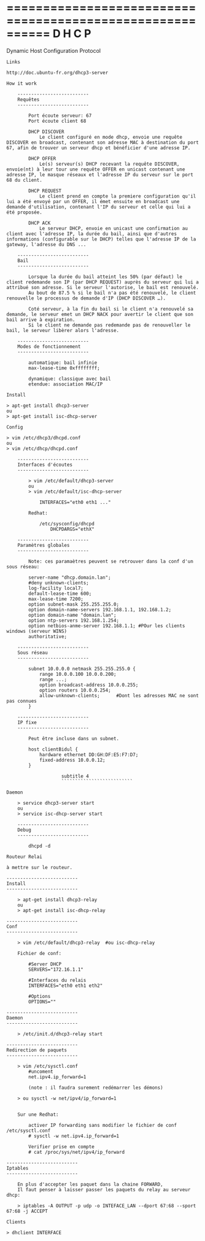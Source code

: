 ==========================================================
                       D H C P
==========================================================
Dynamic Host Configuration Protocol

~~~~~~~~~~~~~~~~~~~~~~~~~~
Links
~~~~~~~~~~~~~~~~~~~~~~~~~~

    http://doc.ubuntu-fr.org/dhcp3-server

~~~~~~~~~~~~~~~~~~~~~~~~~~
How it work
~~~~~~~~~~~~~~~~~~~~~~~~~~
        --------------------------
        Requêtes
        --------------------------
            
            Port écoute serveur: 67
            Port écoute client 68

            DHCP DISCOVER
                Le client configuré en mode dhcp, envoie une requête DISCOVER en broadcast, contenant son adresse MAC à destination du port 67, afin de trouver un serveur dhcp et bénéficier d'une adresse IP.

            DHCP OFFER
                Le(s) serveur(s) DHCP recevant la requête DISCOVER, envoie(nt) à leur tour une requête OFFER en unicast contenant une adresse IP, le masque réseaux et l'adresse IP du serveur sur le port 68 du client.

            DHCP REQUEST
                Le client prend en compte la premiere configuration qu'il lui a été envoyé par un OFFER, il émet ensuite en broadcast une demande d'utilisation, contenant l'IP du serveur et celle qui lui a été proposée.

            DHCP ACK
                Le serveur DHCP, envoie en unicast une confirmation au client avec l'adresse IP, la durée du bail, ainsi que d'autres informations (configurable sur le DHCP) telles que l'adresse IP de la gateway, l'adresse du DNS ... 

        --------------------------
        Bail
        --------------------------

            Lorsque la durée du bail atteint les 50% (par défaut) le client redemande son IP (par DHCP REQUEST) auprès du serveur qui lui a attribué son adresse. Si le serveur l'autorise, le bail est renouvelé.
            Au bout de 87.5 % si le bail n'a pas été renouvelé, le client renouvelle le processus de demande d'IP (DHCP DISCOVER …).

            Coté serveur, à la fin du bail si le client n'a renouvelé sa demande, le serveur emet un DHCP NACK pour avertir le client que son bail arrive à expiration.
            Si le client ne demande pas redemande pas de renouveller le bail, le serveur libèrer alors l'adresse.

        --------------------------
        Modes de fonctionnement
        --------------------------

            automatique: bail infinie
            max-lease-time 0xffffffff;  
                
            dynamique: classique avec bail 
            etendue: association MAC/IP

~~~~~~~~~~~~~~~~~~~~~~~~~~
Install
~~~~~~~~~~~~~~~~~~~~~~~~~~

    > apt-get install dhcp3-server
    ou
    > apt-get install isc-dhcp-server

~~~~~~~~~~~~~~~~~~~~~~~~~~
Config
~~~~~~~~~~~~~~~~~~~~~~~~~~
    
    > vim /etc/dhcp3/dhcpd.conf
    ou
    > vim /etc/dhcp/dhcpd.conf

        --------------------------
        Interfaces d'écoutes
        --------------------------

            > vim /etc/default/dhcp3-server
            ou
            > vim /etc/default/isc-dhcp-server

                INTERFACES="eth0 eth1 ..."

            Redhat:

                /etc/sysconfig/dhcpd
                    DHCPDARGS="ethX"

        --------------------------
        Paramètres globales
        --------------------------

            Note: ces paramaètres peuvent se retrouver dans la conf d'un sous réseau:

            server-name "dhcp.domain.lan";
            #deny unknown-clients;
            log-facility local7;
            default-lease-time 600;
            max-lease-time 7200;
            option subnet-mask 255.255.255.0;
            option domain-name-servers 192.168.1.1, 192.168.1.2;
            option domain-name "domain.lan";
            option ntp-servers 192.168.1.254;
            option netbios-anme-server 192.168.1.1; #POur les clients windows (serveur WINS)
            authoritative;

        --------------------------
        Sous réseau
        --------------------------

            subnet 10.0.0.0 netmask 255.255.255.0 {
                range 10.0.0.100 10.0.0.200;
                range ...;
                option broadcast-address 10.0.0.255;
                option routers 10.0.0.254;
                allow-unknown-clients;      #Dont les adresses MAC ne sont pas connues
            }

        --------------------------
        IP fixe
        --------------------------

            Peut être incluse dans un subnet.

            host clientBidul {
                hardware ethernet DD:GH:DF:E5:F7:D7;
                fixed-address 10.0.0.12;
            }

                        subtitle 4
                        ``````````````````````````
~~~~~~~~~~~~~~~~~~~~~~~~~~
Daemon
~~~~~~~~~~~~~~~~~~~~~~~~~~

        > service dhcp3-server start
        ou
        > service isc-dhcp-server start

        --------------------------
        Debug
        --------------------------

            dhcpd -d

~~~~~~~~~~~~~~~~~~~~~~~~~~
Routeur Relai
~~~~~~~~~~~~~~~~~~~~~~~~~~

    à mettre sur le routeur.

    --------------------------
    Install
    --------------------------

        > apt-get install dhcp3-relay
        ou
        > apt-get install isc-dhcp-relay

    --------------------------
    Conf
    --------------------------

        > vim /etc/default/dhcp3-relay  #ou isc-dhcp-relay

        Fichier de conf:
        
            #Server DHCP
            SERVERS="172.16.1.1"
        
            #Interfaces du relais
            INTERFACES="eth0 eth1 eth2"
        
            #Options
            OPTIONS=""

    --------------------------
    Daemon
    --------------------------

        > /etc/init.d/dhcp3-relay start

    --------------------------
    Redirection de paquets
    --------------------------

        > vim /etc/sysctl.conf
            #uncoment
            net.ipv4.ip_forward=1

            (note : il faudra surement redémarrer les démons)

        > ou sysctl -w net/ipv4/ip_forward=1


        Sur une Redhat:

            activer IP forwarding sans modifier le fichier de conf /etc/sysctl.conf
            # sysctl -w net.ipv4.ip_forward=1

            Verifier prise en compte 
            # cat /proc/sys/net/ipv4/ip_forward

    --------------------------
    Iptables
    --------------------------

        En plus d'accepter les paquet dans la chaine FORWARD,
        Il faut penser à laisser passer les paquets du relay au serveur dhcp:

        > iptables -A OUTPUT -p udp -o INTEFACE_LAN --dport 67:68 --sport 67:68 -j ACCEPT

~~~~~~~~~~~~~~~~~~~~~~~~~~
Clients
~~~~~~~~~~~~~~~~~~~~~~~~~~
    
    > dhclient INTERFACE

